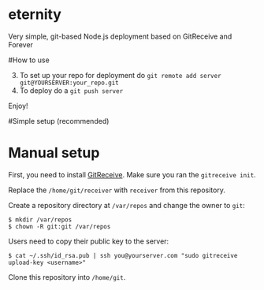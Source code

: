 eternity
========

Very simple, git-based Node.js deployment based on GitReceive and Forever

#How to use

3. To set up your repo for deployment do ``git remote add server git@YOURSERVER:your_repo.git``
4. To deploy do a ``git push server``

Enjoy!

#Simple setup (recommended)

# Manual setup
First, you need to install [GitReceive](https://github.com/progrium/gitreceive).
Make sure you ran the ``gitreceive init``.

Replace the ``/home/git/receiver`` with ``receiver`` from this repository.

Create a repository directory at ``/var/repos`` and change the owner to ``git``:
```
$ mkdir /var/repos
$ chown -R git:git /var/repos
```

Users need to copy their public key to the server:
```
$ cat ~/.ssh/id_rsa.pub | ssh you@yourserver.com "sudo gitreceive upload-key <username>"
```

Clone this repository into ``/home/git``.
